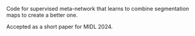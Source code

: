 Code for supervised meta-network that learns to combine segmentation maps to create a better one.

Accepted as a short paper for MIDL 2024.
